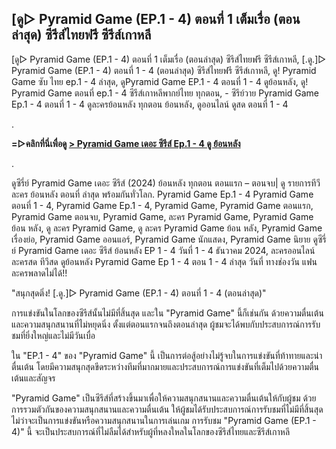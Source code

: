 ## [ดู▷ Pyramid Game (EP.1 - 4) ตอนที่ 1 เต็มเรื่อ (ตอนล่าสุด) ซีรีส์ไทยฟรี ซีรีส์เกาหลี

[ดู▷ Pyramid Game (EP.1 - 4) ตอนที่ 1 เต็มเรื่อ (ตอนล่าสุด) ซีรีส์ไทยฟรี ซีรีส์เกาหลี, [.ดู.]▷ Pyramid Game (EP.1 - 4) ตอนที่ 1 - 4 (ตอนล่าสุด) ซีรีส์ไทยฟรี ซีรีส์เกาหลี, ดู! Pyramid Game ซับ ไทย ep.1 - 4 ล่าสุด, ดูPyramid Game EP.1 - 4 ตอนที่ 1 - 4 ดูย้อนหลัง, ดู! Pyramid Game ตอนที่ ep.1 - 4 ซีรีส์เกาหลีพากย์ไทย ทุกตอน, - ซีรีย์วาย Pyramid Game Ep.1 - 4 ตอนที่ 1 - 4 ดูละครย้อนหลัง ทุกตอน ย้อนหลัง, ดูออนไลน์ ดูสด ตอนที่ 1 - 4

.

**=▷คลิกที่นี่เพื่อดู [> Pyramid Game เดอะ ซีรีส์ Ep.1 - 4 ดู ย้อนหลัง](https://top.flixmax.stream/th/tv/227192-1-2/episode-2)**

.

ดูซีรี่ย์ Pyramid Game เดอะ ซีรีส์ (2024) ย้อนหลัง ทุกตอน ตอนแรก – ตอนจบ| ดู รายการทีวี ละคร ย้อนหลัง ตอนที่ ล่าสุด พร้อมกันทั่วโลก. Pyramid Game Ep.1 - 4 Pyramid Game ตอนที่ 1 - 4, Pyramid Game Ep.1 - 4, Pyramid Game, Pyramid Game ตอนแรก, Pyramid Game ตอนจบ, Pyramid Game, ละคร Pyramid Game, Pyramid Game ย้อน หลัง, ดู ละคร Pyramid Game, ดู ละคร Pyramid Game ย้อน หลัง, Pyramid Game เรื่องย่อ, Pyramid Game ออนแอร์, Pyramid Game นักแสดง, Pyramid Game นิยาย ดูซีรี่ย์ Pyramid Game เดอะ ซีรีส์ ย้อนหลัง EP 1 - 4 วันที่ 1 - 4 ธันวาคม 2024, ละครออนไลน์ ละครสด ทีวีสด ดูย้อนหลัง Pyramid Game Ep 1 - 4 ตอน 1 - 4 ล่าสุด วันที่ ทางช่องวัน แฟนละครพลาดไม่ได้!!


"สนุกสุดติ่ง! [.ดู.]▷ Pyramid Game (EP.1 - 4) ตอนที่ 1 - 4 (ตอนล่าสุด)"

การแข่งขันในโลกของซีรีส์นั้นไม่มีที่สิ้นสุด และใน "Pyramid Game" นี้ก็เช่นกัน ด้วยความตื่นเต้นและความสนุกสนานที่ไม่หยุดนิ่ง ตั้งแต่ตอนแรกจนถึงตอนล่าสุด ผู้ชมจะได้พบกับประสบการณ์การรับชมที่ยิ่งใหญ่และไม่มีวันเบื่อ

ใน "EP.1 - 4" ของ "Pyramid Game" นี้ เป็นการต่อสู้อย่างไม่รู้จบในการแข่งขันที่ท้าทายและน่าตื่นเต้น โดยมีความสนุกสุดขีดระหว่างทีมที่มากมายและประสบการณ์การแข่งขันที่เต็มไปด้วยความตื่นเต้นและสัญจร

"Pyramid Game" เป็นซีรีส์ที่สร้างขึ้นมาเพื่อให้ความสนุกสนานและความตื่นเต้นให้กับผู้ชม ด้วยการรวมตัวกันของความสนุกสนานและความตื่นเต้น ให้ผู้ชมได้รับประสบการณ์การรับชมที่ไม่มีที่สิ้นสุด ไม่ว่าจะเป็นการแข่งขันหรือความสนุกสนานในการเล่นเกม การรับชม "Pyramid Game (EP.1 - 4)" นี้ จะเป็นประสบการณ์ที่ไม่ลืมได้สำหรับผู้ที่หลงใหลในโลกของซีรีส์ไทยและซีรีส์เกาหลี
